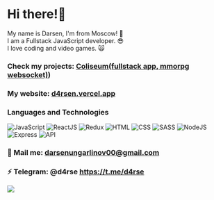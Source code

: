 # Hi there!🤘

My name is Darsen, I'm from Moscow! 🙈 <br />
I am a Fullstack JavaScript developer. 😎 <br />
I love coding and video games. 🙀 <br />

### Check my projects: [Coliseum(fullstack app, mmorpg websocket)](https://dbforgame.herokuapp.com))

### My website: [d4rsen.vercel.app](https://d4rsen.vercel.app/)

### Languages and Technologies
![JavaScript](https://img.shields.io/badge/-JavaScript-090909?style=for-the-badge&logo=JavaScript)
![ReactJS](https://img.shields.io/badge/-React-090909?style=for-the-badge&logo=React)
![Redux](https://img.shields.io/badge/-Redux-090909?style=for-the-badge&logo=Redux)
![HTML](https://img.shields.io/badge/-HTML-090909?style=for-the-badge&logo=html5)
![CSS](https://img.shields.io/badge/-CSS-090909?style=for-the-badge&logo=css3)
![SASS](https://img.shields.io/badge/-SASS-090909?style=for-the-badge&logo=sass)
![NodeJS](https://img.shields.io/badge/-NodeJs-090909?style=for-the-badge&logo=Node)
![Express](https://img.shields.io/badge/-Express-090909?style=for-the-badge&logo=Express)
![API](https://img.shields.io/badge/-REST&#032;API-090909?style=for-the-badge)

### 💬 Mail me: darsenungarlinov00@gmail.com
### ⚡️ Telegram: @d4rse https://t.me/d4rse

![](https://visitor-badge.glitch.me/badge?page_id=d4rsen)
